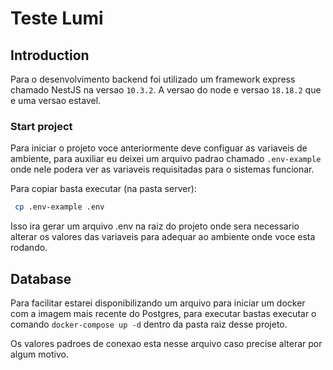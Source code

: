 # Teste Lumi

## Introduction
Para o desenvolvimento backend foi utilizado um framework express chamado NestJS na versao `10.3.2`.
A versao do node e versao `18.18.2` que e uma versao estavel.

### Start project
Para iniciar o projeto voce anteriormente deve configuar as variaveis de ambiente, para auxiliar eu deixei um arquivo padrao chamado `.env-example` onde nele podera ver as variaveis requisitadas para o sistemas funcionar.

Para copiar basta executar (na pasta server):

```sh
 cp .env-example .env
```

Isso ira gerar um arquivo .env na raiz do projeto onde sera necessario alterar os valores das variaveis para adequar ao ambiente onde voce esta rodando.

## Database
Para facilitar estarei disponibilizando um arquivo para iniciar um docker com a imagem mais recente do Postgres,
para executar bastas executar o comando `docker-compose up -d` dentro da pasta raiz desse projeto.

Os valores padroes de conexao esta nesse arquivo caso precise alterar por algum motivo.
